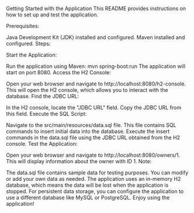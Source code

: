 Getting Started with the Application
This README provides instructions on how to set up and test the application.

Prerequisites:

Java Development Kit (JDK) installed and configured.
Maven installed and configured.
Steps:

Start the Application:

Run the application using Maven: mvn spring-boot:run
The application will start on port 8080.
Access the H2 Console:

Open your web browser and navigate to http://localhost:8080/h2-console.
This will open the H2 console, which allows you to interact with the database.
Find the JDBC URL:

In the H2 console, locate the "JDBC URL" field.
Copy the JDBC URL from this field.
Execute the SQL Script:

Navigate to the src/main/resources/data.sql file.
This file contains SQL commands to insert initial data into the database.
Execute the insert commands in the data.sql file using the JDBC URL obtained from the H2 console.
Test the Application:

Open your web browser and navigate to http://localhost:8080/owners/1.
This will display information about the owner with ID 1.
Note:

The data.sql file contains sample data for testing purposes. You can modify or add your own data as needed.
The application uses an in-memory H2 database, which means the data will be lost when the application is stopped.
For persistent data storage, you can configure the application to use a different database like MySQL or PostgreSQL.
Enjoy using the application!